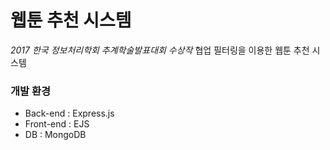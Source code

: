 # 웹툰 추천 시스템

*2017 한국 정보처리학회 추계학술발표대회 수상작*
협업 필터링을 이용한 웹툰 추천 시스템

### 개발 환경
- Back-end : Express.js
- Front-end : EJS
- DB : MongoDB
